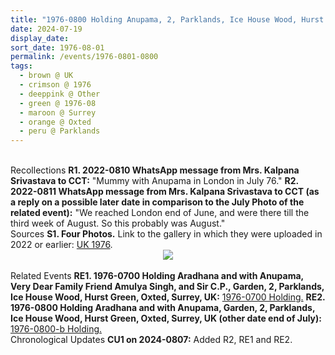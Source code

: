 ```yaml
---
title: "1976-0800 Holding Anupama, 2, Parklands, Ice House Wood, Hurst Green, Oxted, Surrey, UK (other date end of July)"
date: 2024-07-19
display_date: 
sort_date: 1976-08-01
permalink: /events/1976-0801-0800
tags:
  - brown @ UK
  - crimson @ 1976
  - deeppink @ Other
  - green @ 1976-08
  - maroon @ Surrey
  - orange @ Oxted
  - peru @ Parklands
---
```


<br>

<wave-list>
  <list-title color="DarkSeaGreen" width="65"> Recollections</list-title>
  <list-item color="BlanchedAlmond" width="280"><b>R1. 2022-0810 WhatsApp message from Mrs. Kalpana Srivastava to CCT:</b> "Mummy with Anupama in London in July 76."</list-item>
  <list-item color="BlanchedAlmond" width="280"><b>R2. 2022-0811 WhatsApp message from Mrs. Kalpana Srivastava to CCT (as a reply on a possible later date in comparison to the July Photo of the related event):</b> "We reached London end of June, and were there till the third week of August. So this probably was August."</list-item>  
</wave-list>

<br>

<wave-list>
  <list-title color="DarkSeaGreen" width="40">Sources</list-title>
  <list-item color="BlanchedAlmond"  width="280"><b>S1. Four Photos.</b> Link to the gallery in which they were uploaded in 2022 or earlier: <a href="https://eternalmoments.smugmug.com/Countries/UK/1976">UK 1976</a>.</list-item>
</wave-list>

<div style="text-align: center"><img src="https://pub-bcc3cbe9b1e94ba1ac28915f7a3900fa.r2.dev/1976-0800_Holding_Anupama_2_Parklands_Ice_House_Wood_Hurst_Green_Oxted_Surrey_UK_(other_date_end_of_July)_01_Crop_2_(Mrs._Kalpana_Srivastava_Collection).jpg" /></div>

<br>

<wave-list>
  <list-title color="DarkSeaGreen" width="75"> Related Events</list-title>
  <list-item color="BlanchedAlmond"  width="280"><b>RE1. 1976-0700 Holding Aradhana and with Anupama, Very Dear Family Friend Amulya Singh, and Sir C.P., Garden, 2, Parklands, Ice House Wood, Hurst Green, Oxted, Surrey, UK:</b> <a href="https://seven-teams.github.io/events/1976-0701-0700">1976-0700 Holding.</a></list-item>
  <list-item color="Lavender"  width="280"><b>RE2. 1976-0800 Holding Aradhana and with Anupama, Garden, 2, Parklands, Ice House Wood, Hurst Green, Oxted, Surrey, UK (other date end of July):</b> <a href="https://seven-teams.github.io/events/1976-0802-0800">1976-0800-b Holding.</a></list-item> 
</wave-list>

<br>

<wave-list>
  <list-title color="DarkSeaGreen" width="110">Chronological Updates</list-title>
  <list-item color="BlanchedAlmond" width="280"><b>CU1 on 2024-0807:</b> Added R2, RE1 and RE2.</font></a></list-item>
</wave-list>